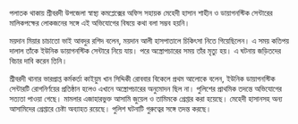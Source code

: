 পলাতক থাকায় শ্রীবরদী উপজেলা স্বাস্থ্য কমপ্লেক্সের অফিস সহায়ক মেহেদী হাসান শাহীন ও ডায়াগনস্টিক সেন্টারের মালিকপক্ষের লোকজনের সঙ্গে এই অভিযোগের বিষয়ে কথা বলা সম্ভব হয়নি।

ময়দান মিয়ার চাচাতো ভাই আবদুর রশিদ বলেন, ময়দান আলী হাসপাতালে চিকিৎসা নিতে গিয়েছিলেন। এ সময় কতিপয় দালাল তাঁকে ইউনিক ডায়াগনস্টিক সেন্টারে নিয়ে যায়। পরে অস্ত্রোপচারের সময় তাঁর মৃত্যু হয়। এ ঘটনায় জড়িতদের বিচার দাবি করেন তিনি।

শ্রীবরদী থানার ভারপ্রাপ্ত কর্মকর্তা কাইয়ুম খান সিদ্দিকী রোববার বিকেলে প্রথম আলোকে বলেন, ইউনিক ডায়াগনস্টিক সেন্টারটি রোগনির্ণয়ের প্রতিষ্ঠান হলেও এখানে অস্ত্রোপচারের অনুমোদন ছিল না। পুলিশের প্রাথমিক তদন্তে অভিযোগের সত্যতা পাওয়া গেছে। মামলার এজাহারভুক্ত আসামি জুয়েল ও তামিমকে গ্রেপ্তার করা হয়েছে। মেহেদী হাসানসহ অন্য আসামিদের গ্রেপ্তারে চেষ্টা অব্যাহত রয়েছে। পুলিশ ঘটনাটি গুরুত্বের সঙ্গে তদন্ত করছে।

